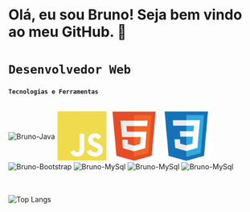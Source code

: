 # Olá, eu sou Bruno! Seja bem vindo ao meu GitHub. 👋

# `Desenvolvedor Web`


 **`Tecnologias e Ferramentas`**

<div style="display: inline_block"><br>
  <img align="center" alt="Bruno-Java" height="100" width="100" src="https://cdn.jsdelivr.net/gh/devicons/devicon@latest/icons/java/java-original-wordmark.svg">
  <img align="center" alt="Bruno-Js" height="100" width="100" src="https://raw.githubusercontent.com/devicons/devicon/master/icons/javascript/javascript-plain.svg">
  <img align="center" alt="Bruno-HTML" height="100" width="100" src="https://raw.githubusercontent.com/devicons/devicon/master/icons/html5/html5-original.svg">
  <img align="center" alt="Bruno-CSS" height="100" width="100" src="https://raw.githubusercontent.com/devicons/devicon/master/icons/css3/css3-original.svg">
  <img align="center" alt="Bruno-Bootstrap" height="100" width="100" src="https://cdn.jsdelivr.net/gh/devicons/devicon@latest/icons/bootstrap/bootstrap-original-wordmark.svg">
  <img align="center" alt="Bruno-MySql" height="100" width="100" src="https://cdn.jsdelivr.net/gh/devicons/devicon@latest/icons/mysql/mysql-original-wordmark.svg">
  <img align="center" alt="Bruno-MySql" height="100" width="100" src="https://cdn.jsdelivr.net/gh/devicons/devicon@latest/icons/git/git-original.svg" />
  <img align="center" alt="Bruno-MySql" height="100" width="100" src="https://cdn.jsdelivr.net/gh/devicons/devicon@latest/icons/vscode/vscode-original-wordmark.svg" />
</div>

</br>
</br>

  ![Top Langs](https://github-readme-stats.vercel.app/api/top-langs/?username=brunorodrigues10&layout=compact&locale=pt-br&theme=gruvbox)


##
